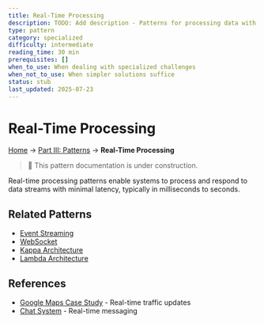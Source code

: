 ```yaml
---
title: Real-Time Processing
description: TODO: Add description - Patterns for processing data with minimal latency
type: pattern
category: specialized
difficulty: intermediate
reading_time: 30 min
prerequisites: []
when_to_use: When dealing with specialized challenges
when_not_to_use: When simpler solutions suffice
status: stub
last_updated: 2025-07-23
---
```

# Real-Time Processing


<!-- Navigation -->
[Home](../introduction/index.md) → [Part III: Patterns](index.md) → **Real-Time Processing**

> 🚧 This pattern documentation is under construction.

Real-time processing patterns enable systems to process and respond to data streams with minimal latency, typically in milliseconds to seconds.

## Related Patterns
- [Event Streaming](event-streaming.md)
- [WebSocket](websocket.md)
- [Kappa Architecture](kappa-architecture.md)
- [Lambda Architecture](lambda-architecture.md)

## References
- [Google Maps Case Study](../case-studies/google-maps.md) - Real-time traffic updates
- [Chat System](../case-studies/chat-system.md) - Real-time messaging
